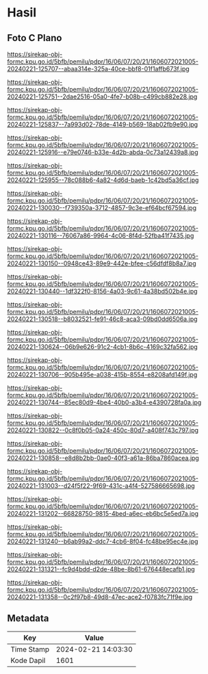 # Hasil

## Foto C Plano

https://sirekap-obj-formc.kpu.go.id/5bfb/pemilu/pdpr/16/06/07/20/21/1606072021005-20240221-125707--abaa314e-325a-40ce-bbf8-01f1affb673f.jpg

https://sirekap-obj-formc.kpu.go.id/5bfb/pemilu/pdpr/16/06/07/20/21/1606072021005-20240221-125751--2dae2516-05a0-4fe7-b08b-c499cb882e28.jpg

https://sirekap-obj-formc.kpu.go.id/5bfb/pemilu/pdpr/16/06/07/20/21/1606072021005-20240221-125837--7a993d02-78de-4149-b569-18ab02fb9e90.jpg

https://sirekap-obj-formc.kpu.go.id/5bfb/pemilu/pdpr/16/06/07/20/21/1606072021005-20240221-125916--e79e0746-b33e-4d2b-abda-0c73a12439a8.jpg

https://sirekap-obj-formc.kpu.go.id/5bfb/pemilu/pdpr/16/06/07/20/21/1606072021005-20240221-125955--78c088b6-4a82-4d6d-baeb-1c42bd5a36cf.jpg

https://sirekap-obj-formc.kpu.go.id/5bfb/pemilu/pdpr/16/06/07/20/21/1606072021005-20240221-130030--f739350a-3712-4857-9c3e-ef64bcf67594.jpg

https://sirekap-obj-formc.kpu.go.id/5bfb/pemilu/pdpr/16/06/07/20/21/1606072021005-20240221-130116--76067a86-9964-4c06-8f4d-52fba41f7435.jpg

https://sirekap-obj-formc.kpu.go.id/5bfb/pemilu/pdpr/16/06/07/20/21/1606072021005-20240221-130150--0948ce43-89e9-442e-bfee-c56dfdf8b8a7.jpg

https://sirekap-obj-formc.kpu.go.id/5bfb/pemilu/pdpr/16/06/07/20/21/1606072021005-20240221-130440--1df322f0-8156-4a03-9c61-4a38bd502b4e.jpg

https://sirekap-obj-formc.kpu.go.id/5bfb/pemilu/pdpr/16/06/07/20/21/1606072021005-20240221-130518--b8032521-fe91-46c8-aca3-09bd0dd6506a.jpg

https://sirekap-obj-formc.kpu.go.id/5bfb/pemilu/pdpr/16/06/07/20/21/1606072021005-20240221-130624--06b9e626-91c2-4cb1-8b6c-4169c32fa562.jpg

https://sirekap-obj-formc.kpu.go.id/5bfb/pemilu/pdpr/16/06/07/20/21/1606072021005-20240221-130706--905b495e-a038-415b-8554-e8208afd149f.jpg

https://sirekap-obj-formc.kpu.go.id/5bfb/pemilu/pdpr/16/06/07/20/21/1606072021005-20240221-130744--85ec80d9-4be4-40b0-a3b4-e4390728fa0a.jpg

https://sirekap-obj-formc.kpu.go.id/5bfb/pemilu/pdpr/16/06/07/20/21/1606072021005-20240221-130822--0c8f0b05-0a24-450c-80d7-a408f743c797.jpg

https://sirekap-obj-formc.kpu.go.id/5bfb/pemilu/pdpr/16/06/07/20/21/1606072021005-20240221-130858--e8d8b2bb-0ae0-40f3-a61a-86ba7860acea.jpg

https://sirekap-obj-formc.kpu.go.id/5bfb/pemilu/pdpr/16/06/07/20/21/1606072021005-20240221-131003--d24f5f22-9f69-431c-a4f4-527586665698.jpg

https://sirekap-obj-formc.kpu.go.id/5bfb/pemilu/pdpr/16/06/07/20/21/1606072021005-20240221-131202--66828750-9815-4bed-a6ec-eb6bc5e5ed7a.jpg

https://sirekap-obj-formc.kpu.go.id/5bfb/pemilu/pdpr/16/06/07/20/21/1606072021005-20240221-131240--b6ab99a2-ddc7-4cb6-8f04-fc48be95ec4e.jpg

https://sirekap-obj-formc.kpu.go.id/5bfb/pemilu/pdpr/16/06/07/20/21/1606072021005-20240221-131321--fc9d4bdd-d2de-48be-8b61-676448ecafb1.jpg

https://sirekap-obj-formc.kpu.go.id/5bfb/pemilu/pdpr/16/06/07/20/21/1606072021005-20240221-131358--0c2f97b8-49d8-47ec-ace2-f0783fc71f9e.jpg


## Metadata

| Key        | Value               |
| ---------- | ------------------- |
| Time Stamp | 2024-02-21 14:03:30 |
| Kode Dapil | 1601                |



